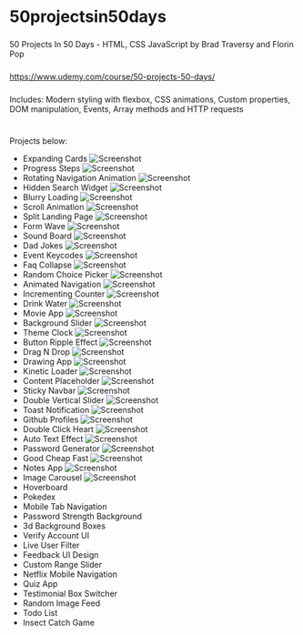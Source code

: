 # 50projectsin50days

###

50 Projects In 50 Days - HTML, CSS JavaScript by Brad Traversy and Florin Pop

###

https://www.udemy.com/course/50-projects-50-days/

###

Includes: Modern styling with flexbox, CSS animations, Custom properties, DOM manipulation, Events, Array methods and HTTP requests

#

Projects below:

- Expanding Cards
  ![Screenshot](screenshots/01.png)
- Progress Steps
  ![Screenshot](screenshots/02.png)
- Rotating Navigation Animation
  ![Screenshot](screenshots/03.png)
- Hidden Search Widget
  ![Screenshot](screenshots/04.png)
- Blurry Loading
  ![Screenshot](screenshots/05.png)
- Scroll Animation
  ![Screenshot](screenshots/06.png)
- Split Landing Page
  ![Screenshot](screenshots/07.png)
- Form Wave
  ![Screenshot](screenshots/08.png)
- Sound Board
  ![Screenshot](screenshots/09.png)
- Dad Jokes
  ![Screenshot](screenshots/10.png)
- Event Keycodes
  ![Screenshot](screenshots/11.png)
- Faq Collapse
  ![Screenshot](screenshots/12.png)
- Random Choice Picker
  ![Screenshot](screenshots/13.png)
- Animated Navigation
  ![Screenshot](screenshots/14.png)
- Incrementing Counter
  ![Screenshot](screenshots/15.png)
- Drink Water
  ![Screenshot](screenshots/16.png)
- Movie App
  ![Screenshot](screenshots/17.png)
- Background Slider
  ![Screenshot](screenshots/18.png)
- Theme Clock
  ![Screenshot](screenshots/19.png)
- Button Ripple Effect
  ![Screenshot](screenshots/20.png)
- Drag N Drop
  ![Screenshot](screenshots/21.png)
- Drawing App
  ![Screenshot](screenshots/22.png)
- Kinetic Loader
  ![Screenshot](screenshots/23.png)
- Content Placeholder
  ![Screenshot](screenshots/24.png)
- Sticky Navbar
  ![Screenshot](screenshots/25.png)
- Double Vertical Slider
  ![Screenshot](screenshots/26.png)
- Toast Notification
  ![Screenshot](screenshots/27.png)
- Github Profiles
  ![Screenshot](screenshots/28.png)
- Double Click Heart
  ![Screenshot](screenshots/29.png)
- Auto Text Effect
  ![Screenshot](screenshots/30.png)
- Password Generator
  ![Screenshot](screenshots/31.png)
- Good Cheap Fast
  ![Screenshot](screenshots/32.png)
- Notes App
  ![Screenshot](screenshots/33.png)
- Image Carousel
  ![Screenshot](screenshots/35.png)
- Hoverboard
- Pokedex
- Mobile Tab Navigation
- Password Strength Background
- 3d Background Boxes
- Verify Account UI
- Live User Filter
- Feedback UI Design
- Custom Range Slider
- Netflix Mobile Navigation
- Quiz App
- Testimonial Box Switcher
- Random Image Feed
- Todo List
- Insect Catch Game
